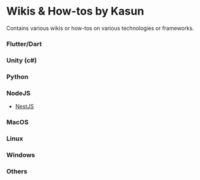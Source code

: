 # Wikis & How-tos by Kasun
Contains various wikis or how-tos on various technologies or frameworks.

### Flutter/Dart

### Unity (c#)

### Python

### NodeJS
* [NestJS](./NestJS.md)
  
### MacOS

### Linux

### Windows

### Others
